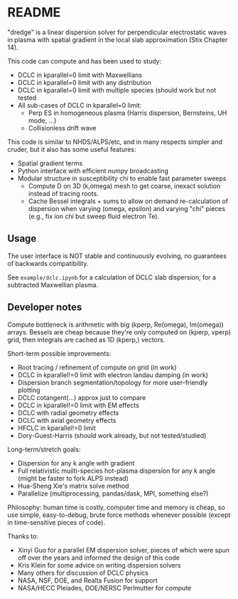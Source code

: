 README
======

"dredge" is a linear dispersion solver for perpendicular electrostatic waves in
plasma with spatial gradient in the local slab approximation (Stix Chapter 14).

This code can compute and has been used to study:
* DCLC in kparallel=0 limit with Maxwellians
* DCLC in kparallel=0 limit with any distribution
* DCLC in kparallel=0 limit with multiple species (should work but not tested
* All sub-cases of DCLC in kparallel=0 limit:
  + Perp ES in homogeneous plasma (Harris dispersion, Bernsteins, UH mode, ...)
  + Collisionless drift wave

This code is similar to NHDS/ALPS/etc, and in many respects simpler and cruder,
but it also has some useful features:
* Spatial gradient terms
* Python interface with efficient numpy broadcasting
* Modular structure in susceptibility chi to enable fast parameter sweeps
  + Compute D on 3D (k,omega) mesh to get coarse, inexact solution instead of
    tracing roots.
  + Cache Bessel integrals + sums to allow on demand re-calculation of
    dispersion when varying (omega, epsilon) and varying "chi" pieces (e.g.,
    fix ion chi but sweep fluid electron Te).


Usage
-----

The user interface is NOT stable and continuously evolving, no guarantees of
backwards compatibility.

See `example/dclc.ipynb` for a calculation of DCLC slab dispersion, for a
subtracted Maxwellian plasma.


Developer notes
---------------

Compute bottleneck is arithmetic with big (kperp, Re(omega), Im(omega)) arrays.
Bessels are cheap because they're only computed on (kperp, vperp) grid, then
integrals are cached as 1D (kperp,) vectors.

Short-term possible improvements:
* Root tracing / refinement of compute on grid (in work)
* DCLC in kparallel!=0 limit with electron landau damping (in work)
* Dispersion branch segmentation/topology for more user-friendly plotting
* DCLC cotangent(...) approx just to compare
* DCLC in kparallel!=0 limit with EM effects
* DCLC with radial geometry effects
* DCLC with axial geometry effects
* HFCLC in kparallel!=0 limit
* Dory-Guest-Harris (should work already, but not tested/studied)

Long-term/stretch goals:
* Dispersion for any k angle with gradient
* Full relativistic muilti-species hot-plasma dispersion for any k angle (might
  be faster to fork ALPS instead)
* Hua-Sheng Xie's matrix solve method
* Parallelize (multiprocessing, pandas/dask, MPI, something else?)

Philosophy: human time is costly, computer time and memory is cheap, so use
simple, easy-to-debug, brute force methods whenever possible (except in
time-sensitive pieces of code).

Thanks to:
* Xinyi Guo for a parallel EM dispersion solver, pieces of which were spun off
  over the years and informed the design of this code
* Kris Klein for some advice on writing dispersion solvers
* Many others for discussion of DCLC physics
* NASA, NSF, DOE, and Realta Fusion for support
* NASA/HECC Pleiades, DOE/NERSC Perlmutter for compute
